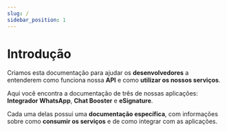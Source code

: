 ```yaml
---
slug: /
sidebar_position: 1
---
```


# Introdução

Criamos esta documentação para ajudar os **desenvolvedores** a entenderem como funciona nossa **API** e como **utilizar os nossos serviços**.

Aqui você encontra a documentação de três de nossas aplicações: **Integrador WhatsApp**, **Chat Booster** e **eSignature**.

Cada uma delas possui uma **documentação específica**, com informações sobre como **consumir os serviços** e de como integrar com as aplicações.
